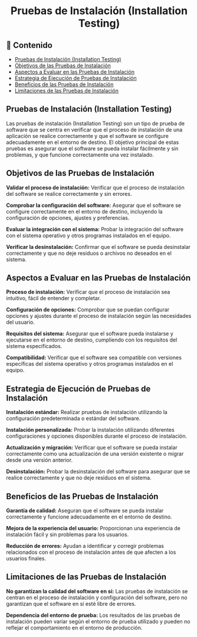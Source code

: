 <h1 align="center">Pruebas de Instalación (Installation Testing)</h1>

<h2>📑 Contenido</h2>

- [Pruebas de Instalación (Installation Testing)](#pruebas-de-instalación-installation-testing)
- [Objetivos de las Pruebas de Instalación](#objetivos-de-las-pruebas-de-instalación)
- [Aspectos a Evaluar en las Pruebas de Instalación](#aspectos-a-evaluar-en-las-pruebas-de-instalación)
- [Estrategia de Ejecución de Pruebas de Instalación](#estrategia-de-ejecución-de-pruebas-de-instalación)
- [Beneficios de las Pruebas de Instalación](#beneficios-de-las-pruebas-de-instalación)
- [Limitaciones de las Pruebas de Instalación](#limitaciones-de-las-pruebas-de-instalación)

## Pruebas de Instalación (Installation Testing)

Las pruebas de instalación (Installation Testing) son un tipo de prueba de software que se centra en verificar que el proceso de instalación de una aplicación se realice correctamente y que el software se configure adecuadamente en el entorno de destino. El objetivo principal de estas pruebas es asegurar que el software se pueda instalar fácilmente y sin problemas, y que funcione correctamente una vez instalado.

## Objetivos de las Pruebas de Instalación

**Validar el proceso de instalación:** Verificar que el proceso de instalación del software se realice correctamente y sin errores.

**Comprobar la configuración del software:** Asegurar que el software se configure correctamente en el entorno de destino, incluyendo la configuración de opciones, ajustes y preferencias.

**Evaluar la integración con el sistema:** Probar la integración del software con el sistema operativo y otros programas instalados en el equipo.

**Verificar la desinstalación:** Confirmar que el software se pueda desinstalar correctamente y que no deje residuos o archivos no deseados en el sistema.

## Aspectos a Evaluar en las Pruebas de Instalación

**Proceso de instalación:** Verificar que el proceso de instalación sea intuitivo, fácil de entender y completar.

**Configuración de opciones:** Comprobar que se puedan configurar opciones y ajustes durante el proceso de instalación según las necesidades del usuario.

**Requisitos del sistema:** Asegurar que el software pueda instalarse y ejecutarse en el entorno de destino, cumpliendo con los requisitos del sistema especificados.

**Compatibilidad:** Verificar que el software sea compatible con versiones específicas del sistema operativo y otros programas instalados en el equipo.

## Estrategia de Ejecución de Pruebas de Instalación

**Instalación estándar:** Realizar pruebas de instalación utilizando la configuración predeterminada o estándar del software.

**Instalación personalizada:** Probar la instalación utilizando diferentes configuraciones y opciones disponibles durante el proceso de instalación.

**Actualización y migración:** Verificar que el software se pueda instalar correctamente como una actualización de una versión existente o migrar desde una versión anterior.

**Desinstalación:** Probar la desinstalación del software para asegurar que se realice correctamente y que no deje residuos en el sistema.

## Beneficios de las Pruebas de Instalación

**Garantía de calidad:** Aseguran que el software se pueda instalar correctamente y funcione adecuadamente en el entorno de destino.

**Mejora de la experiencia del usuario:** Proporcionan una experiencia de instalación fácil y sin problemas para los usuarios.

**Reducción de errores:** Ayudan a identificar y corregir problemas relacionados con el proceso de instalación antes de que afecten a los usuarios finales.

## Limitaciones de las Pruebas de Instalación

**No garantizan la calidad del software en sí:** Las pruebas de instalación se centran en el proceso de instalación y configuración del software, pero no garantizan que el software en sí esté libre de errores.

**Dependencia del entorno de prueba:** Los resultados de las pruebas de instalación pueden variar según el entorno de prueba utilizado y pueden no reflejar el comportamiento en el entorno de producción.
